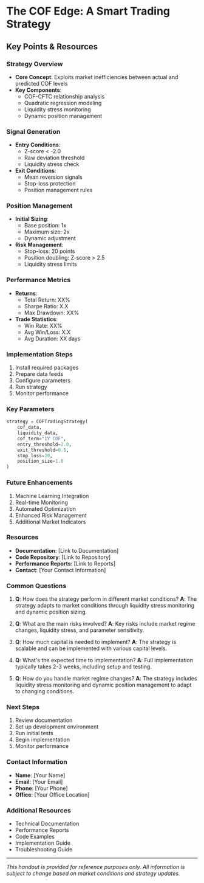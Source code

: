 # The COF Edge: A Smart Trading Strategy
## Key Points & Resources

### Strategy Overview
- **Core Concept**: Exploits market inefficiencies between actual and predicted COF levels
- **Key Components**: 
  - COF-CFTC relationship analysis
  - Quadratic regression modeling
  - Liquidity stress monitoring
  - Dynamic position management

### Signal Generation
- **Entry Conditions**:
  - Z-score < -2.0
  - Raw deviation threshold
  - Liquidity stress check
- **Exit Conditions**:
  - Mean reversion signals
  - Stop-loss protection
  - Position management rules

### Position Management
- **Initial Sizing**:
  - Base position: 1x
  - Maximum size: 2x
  - Dynamic adjustment
- **Risk Management**:
  - Stop-loss: 20 points
  - Position doubling: Z-score > 2.5
  - Liquidity stress limits

### Performance Metrics
- **Returns**:
  - Total Return: XX%
  - Sharpe Ratio: X.X
  - Max Drawdown: XX%
- **Trade Statistics**:
  - Win Rate: XX%
  - Avg Win/Loss: X.X
  - Avg Duration: XX days

### Implementation Steps
1. Install required packages
2. Prepare data feeds
3. Configure parameters
4. Run strategy
5. Monitor performance

### Key Parameters
```python
strategy = COFTradingStrategy(
    cof_data,
    liquidity_data,
    cof_term="1Y COF",
    entry_threshold=2.0,
    exit_threshold=0.5,
    stop_loss=20,
    position_size=1.0
)
```

### Future Enhancements
1. Machine Learning Integration
2. Real-time Monitoring
3. Automated Optimization
4. Enhanced Risk Management
5. Additional Market Indicators

### Resources
- **Documentation**: [Link to Documentation]
- **Code Repository**: [Link to Repository]
- **Performance Reports**: [Link to Reports]
- **Contact**: [Your Contact Information]

### Common Questions
1. **Q**: How does the strategy perform in different market conditions?
   **A**: The strategy adapts to market conditions through liquidity stress monitoring and dynamic position sizing.

2. **Q**: What are the main risks involved?
   **A**: Key risks include market regime changes, liquidity stress, and parameter sensitivity.

3. **Q**: How much capital is needed to implement?
   **A**: The strategy is scalable and can be implemented with various capital levels.

4. **Q**: What's the expected time to implementation?
   **A**: Full implementation typically takes 2-3 weeks, including setup and testing.

5. **Q**: How do you handle market regime changes?
   **A**: The strategy includes liquidity stress monitoring and dynamic position management to adapt to changing conditions.

### Next Steps
1. Review documentation
2. Set up development environment
3. Run initial tests
4. Begin implementation
5. Monitor performance

### Contact Information
- **Name**: [Your Name]
- **Email**: [Your Email]
- **Phone**: [Your Phone]
- **Office**: [Your Office Location]

### Additional Resources
- Technical Documentation
- Performance Reports
- Code Examples
- Implementation Guide
- Troubleshooting Guide

---

*This handout is provided for reference purposes only. All information is subject to change based on market conditions and strategy updates.* 